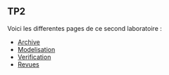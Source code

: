 ## TP2

Voici les differentes pages de ce second laboratoire :
 - [Archive](archive.md)
 - [Modelisation](modelisation.md)
 - [Verification](verification.md)
 - [Revues](equipe.md)

